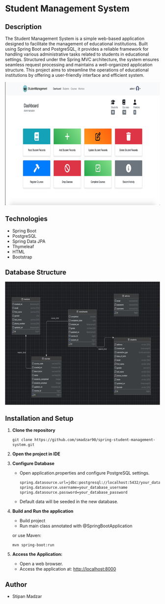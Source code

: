 # Student Management System

## Description

The Student Management System is a simple web-based application designed to facilitate the management of educational institutions. Built using Spring Boot and PostgreSQL, 
it provides a reliable framework for handling various administrative tasks related to students in educational settings. Structured under the Spring MVC architecture, the system ensures seamless request processing and maintains a well-organized application structure. This project aims to streamline the operations of educational institutions by offering a user-friendly interface and efficient system.

<img src="/images/main_page.png" alt="main page" width="700px" height="400px">

## Technologies

* Spring Boot
* PostgreSQL
* Spring Data JPA
* Thymeleaf
* HTML
* Bootstrap

## Database Structure

<img src="/images/db_setup.png" alt="database setup" width="700px" height="400px">

## Installation and Setup

1. **Clone the repository**
   ```
   git clone https://github.com/smadzar90/spring-student-management-system.git
   ```

2. **Open the project in IDE**
        
3. **Configure Database**
    - Open application.properties and configure PostgreSQL settings.

        ```
        spring.datasource.url=jdbc:postgresql://localhost:5432/your_database_name
        spring.datasource.username=your_database_username
        spring.datasource.password=your_database_password
        ```
        
    - Default data will be seeded in the new database.

4. **Build and Run the application**
    - Build project
    - Run main class annotated with @SpringBootApplication
  
   or use Maven:

   ```
   mvn spring-boot:run
   ```
   
5. **Access the Application:**
    - Open a web browser.
    - Access the application at: [http://localhost:8000](http://localhost:8000)


## Author
- Stipan Madzar



